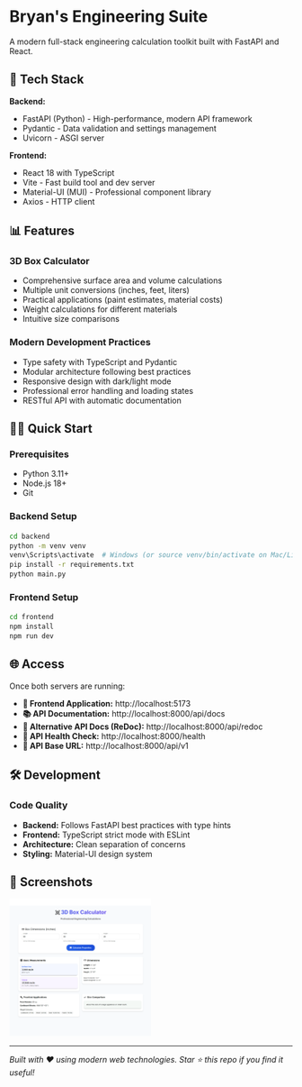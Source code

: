 # Bryan's Engineering Suite

A modern full-stack engineering calculation toolkit built with FastAPI and React.

## 🚀 Tech Stack

**Backend:**
- FastAPI (Python) - High-performance, modern API framework
- Pydantic - Data validation and settings management
- Uvicorn - ASGI server

**Frontend:**
- React 18 with TypeScript
- Vite - Fast build tool and dev server
- Material-UI (MUI) - Professional component library
- Axios - HTTP client

## 📊 Features

### 3D Box Calculator
- Comprehensive surface area and volume calculations
- Multiple unit conversions (inches, feet, liters)
- Practical applications (paint estimates, material costs)
- Weight calculations for different materials
- Intuitive size comparisons

### Modern Development Practices
- Type safety with TypeScript and Pydantic
- Modular architecture following best practices
- Responsive design with dark/light mode
- Professional error handling and loading states
- RESTful API with automatic documentation

## 🏃‍♂️ Quick Start

### Prerequisites
- Python 3.11+ 
- Node.js 18+
- Git

### Backend Setup
```bash
cd backend
python -m venv venv
venv\Scripts\activate  # Windows (or source venv/bin/activate on Mac/Linux)
pip install -r requirements.txt
python main.py
```

### Frontend Setup
```bash
cd frontend
npm install
npm run dev
```

## 🌐 Access

Once both servers are running:

- **🎨 Frontend Application:** http://localhost:5173
- **📚 API Documentation:** http://localhost:8000/api/docs
- **📖 Alternative API Docs (ReDoc):** http://localhost:8000/api/redoc
- **💚 API Health Check:** http://localhost:8000/health
- **🔌 API Base URL:** http://localhost:8000/api/v1

## 🛠️ Development

### Code Quality
- **Backend:** Follows FastAPI best practices with type hints
- **Frontend:** TypeScript strict mode with ESLint
- **Architecture:** Clean separation of concerns
- **Styling:** Material-UI design system

## 📱 Screenshots

<img src="3D Box Calculator.png" alt="3D Box Calculator Screenshot" width="50%">

---

*Built with ❤️ using modern web technologies. Star ⭐ this repo if you find it useful!*
